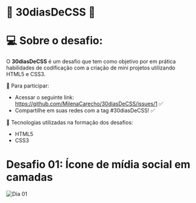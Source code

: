 # 🚀 30diasDeCSS 🚀


# 💻 Sobre o desafio:
O **30diasDeCSS** é um desafio que tem como objetivo por em prática habilidades de codificação com a criação de mini projetos utilizando HTML5 e CSS3.

👾 Para participar:

* Acessar o seguinte link: https://github.com/MilenaCarecho/30diasDeCSS/issues/1 ✅
* Compartilhe em suas redes com a tag #30diasDeCSS! ✅

🔔 Tecnologias utilizadas na formação dos desafios:
* HTML5
* CSS3


# Desafio 01: Ícone de mídia social em camadas

![Dia 01](icones.gif)
